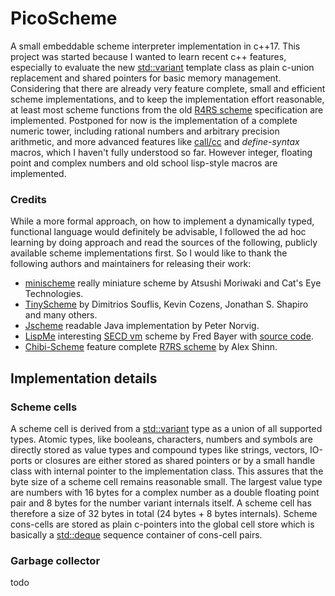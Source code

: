 PicoScheme
==========

A small embeddable scheme interpreter implementation in c++17. This project was
started because I wanted to learn recent c++ features, especially to evaluate the
new [std::variant] template class as plain c-union replacement and shared pointers
for basic memory management. Considering that there are already very feature
complete, small and efficient scheme implementations, and to keep
the implementation effort reasonable, at least most scheme functions from the
old [R4RS scheme] specification are implemented. Postponed for now is the
implementation of a complete numeric tower, including rational numbers and
arbitrary precision arithmetic, and more advanced features like [call/cc] and
*define-syntax* macros, which I haven't fully understood so far. However integer,
floating point and complex numbers and old school lisp-style macros are
implemented.

### Credits ###
While a more formal approach, on how to implement a dynamically typed,
functional language would definitely be advisable, I followed the ad hoc
learning by doing approach and read the sources of the following, publicly
available scheme implementations first. So I would like to thank the
following authors and maintainers for releasing their work:
- [minischeme] really miniature scheme by Atsushi Moriwaki and Cat's Eye Technologies.
- [TinyScheme] by Dimitrios Souflis, Kevin Cozens, Jonathan S. Shapiro and many others.
- [Jscheme] readable Java implementation by Peter Norvig.
- [LispMe] interesting [SECD vm] scheme by Fred Bayer with [source code].
- [Chibi-Scheme] feature complete [R7RS scheme] by Alex Shinn.

Implementation details
----------------------

### Scheme cells ###
A scheme cell is derived from a [std::variant] type as a union of all supported
types. Atomic types, like booleans, characters, numbers and symbols are
directly stored as value types and compound types like strings, vectors,
IO-ports or closures are either stored as shared pointers or by a small handle
class with internal pointer to the implementation class. This assures that the
byte size of a scheme cell remains reasonable small. The largest value type
are numbers with 16 bytes for a complex number as a double floating point pair
and 8 bytes for the number variant internals itself. A scheme cell has therefore
a size of 32 bytes in total (24 bytes + 8 bytes internals). Scheme cons-cells
are stored as plain c-pointers into the global cell store which is basically
a [std::deque] sequence container of cons-cell pairs.

### Garbage collector ###
todo

[minischeme]:   https://github.com/catseye/minischeme
[TinyScheme]:   http://tinyscheme.sourceforge.net/home.html
[Jscheme]:      https://norvig.com/jscheme.html
[LispMe]:       http://lispme.de/lispme/index_en.html
[Chibi-Scheme]: http://synthcode.com/scheme/chibi
[source code]:  https://github.com/arichel/LispMe
[SECD vm]:      https://en.wikipedia.org/wiki/SECD_machine
[call/cc]:      https://en.wikipedia.org/wiki/Call-with-current-continuation
[R4RS scheme]:  http://people.csail.mit.edu/jaffer/r4rs_toc.html
[R7RS scheme]:  http://r7rs.org
[std::variant]: https://en.cppreference.com/w/cpp/utility/variant
[std::deque]:   https://en.cppreference.com/w/cpp/container/deque

